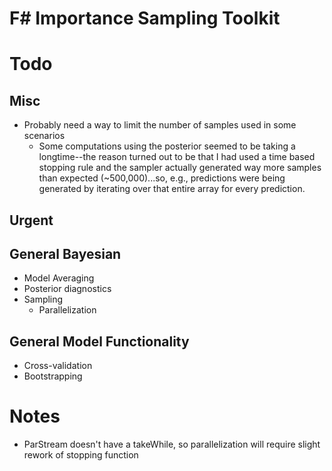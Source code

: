 # F# Importance Sampling Toolkit


# Todo

## Misc
* Probably need a way to limit the number of samples used in some scenarios
    * Some computations using the posterior seemed to be taking a longtime--the reason turned out to be that I had used a time based stopping rule
       and the sampler actually generated way more samples than expected (~500,000)...so, e.g., predictions were being generated by iterating over that entire array for every prediction. 


## Urgent


## General Bayesian
* Model Averaging
* Posterior diagnostics
* Sampling
    * Parallelization

## General Model Functionality
* Cross-validation
* Bootstrapping

# Notes

* ParStream doesn't have a takeWhile, so parallelization will require slight rework of stopping function